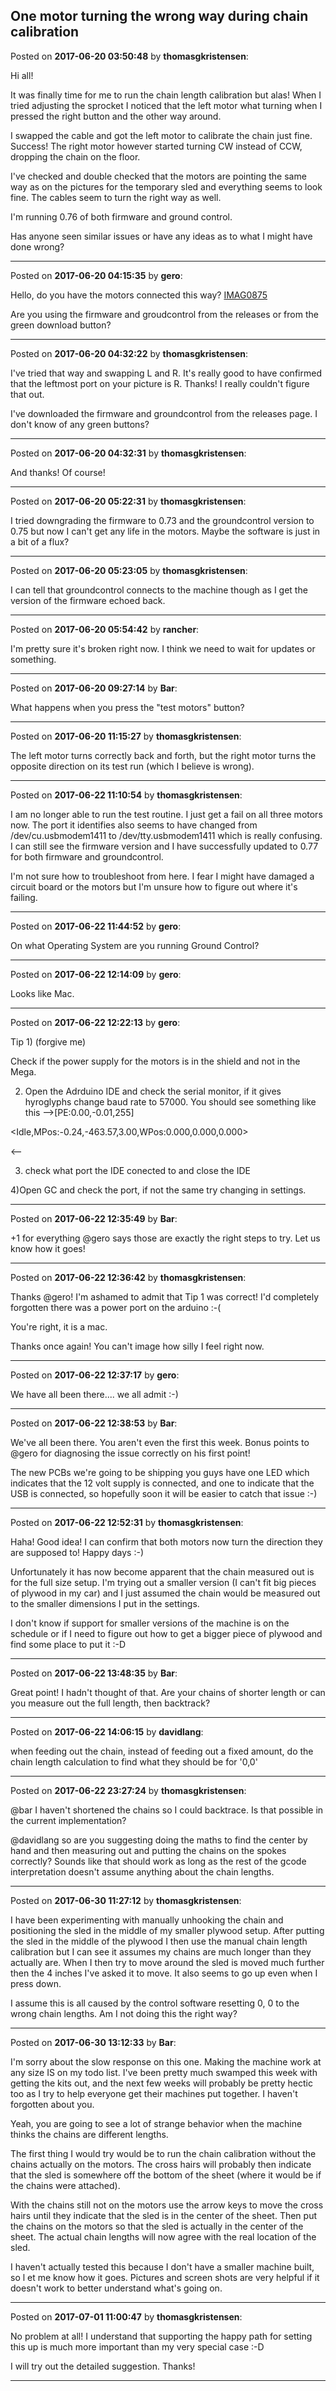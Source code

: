 ## One motor turning the wrong way during chain calibration
Posted on **2017-06-20 03:50:48** by **thomasgkristensen**:

Hi all!



It was finally time for me to run the chain length calibration but alas! When I tried adjusting the sprocket I noticed that the left motor what turning when I pressed the right button and the other way around.



I swapped the cable and got the left motor to calibrate the chain just fine. Success! The right motor however started turning CW instead of CCW, dropping the chain on the floor.



I've checked and double checked that the motors are pointing the same way as on the pictures for the temporary sled and everything seems to look fine. The cables seem to turn the right way as well.



I'm running 0.76 of both firmware and ground control.



Has anyone seen similar issues or have any ideas as to what I might have done wrong?

---

Posted on **2017-06-20 04:15:35** by **gero**:

Hello, do you have the motors connected this way?  [IMAG0875](/images/Pr/mW/PrmW_imag0875.jpg.jpg)

Are you using the firmware and groudcontrol from the releases or from the green download button?

---

Posted on **2017-06-20 04:32:22** by **thomasgkristensen**:

I've tried that way and swapping L and R. It's really good to have confirmed that the leftmost port on your picture is R. Thanks! I really couldn't figure that out.



I've downloaded the firmware and groundcontrol from the releases page. I don't know of any green buttons?

---

Posted on **2017-06-20 04:32:31** by **thomasgkristensen**:

And thanks! Of course!

---

Posted on **2017-06-20 05:22:31** by **thomasgkristensen**:

I tried downgrading the firmware to 0.73 and the groundcontrol version to 0.75 but now I can't get any life in the motors. Maybe the software is just in a bit of a flux?

---

Posted on **2017-06-20 05:23:05** by **thomasgkristensen**:

I can tell that groundcontrol connects to the machine though as I get the version of the firmware echoed back.

---

Posted on **2017-06-20 05:54:42** by **rancher**:

I'm pretty sure it's broken right now.  I think we need to wait for updates or something.

---

Posted on **2017-06-20 09:27:14** by **Bar**:

What happens when you press the "test motors" button?

---

Posted on **2017-06-20 11:15:27** by **thomasgkristensen**:

The left motor turns correctly back and forth, but the right motor turns the opposite direction on its test run (which I believe is wrong).

---

Posted on **2017-06-22 11:10:54** by **thomasgkristensen**:

I am no longer able to run the test routine. I just get a fail on all three motors now. The port it identifies also seems to have changed from /dev/cu.usbmodem1411 to /dev/tty.usbmodem1411 which is really confusing. I can still see the firmware version and I have successfully updated to 0.77 for both firmware and groundcontrol.



I'm not sure how to troubleshoot from here. I fear I might have damaged a circuit board or the motors but I'm unsure how to figure out where it's failing.

---

Posted on **2017-06-22 11:44:52** by **gero**:

On what Operating System are you running Ground Control?

---

Posted on **2017-06-22 12:14:09** by **gero**:

Looks like Mac.

---

Posted on **2017-06-22 12:22:13** by **gero**:

Tip 1) (forgive me)

Check if the power supply for the motors is in the shield and not in the Mega.

2) Open the Adrduino IDE and check the serial monitor, if it gives hyroglyphs change baud rate to 57000. You should see something like this -->[PE:0.00,-0.01,255]

<Idle,MPos:-0.24,-463.57,3.00,WPos:0.000,0.000,0.000>

<--

3) check what port the IDE conected to and close the IDE

4)Open GC and check the port, if not the same try changing in settings.

---

Posted on **2017-06-22 12:35:49** by **Bar**:

+1 for everything @gero says those are exactly the right steps to try. Let us know how it goes!

---

Posted on **2017-06-22 12:36:42** by **thomasgkristensen**:

Thanks @gero! I'm ashamed to admit that Tip 1 was correct! I'd completely forgotten there was a power port on the arduino :-(



You're right, it is a mac.



Thanks once again! You can't image how silly I feel right now.

---

Posted on **2017-06-22 12:37:17** by **gero**:

We have all been there.... we all admit :-)

---

Posted on **2017-06-22 12:38:53** by **Bar**:

We've all been there. You aren't even the first this week. Bonus points to @gero for diagnosing the issue correctly on his first point!



The new PCBs we're going to be shipping you guys have one LED which indicates that the 12 volt supply is connected, and one to indicate that the USB is connected, so hopefully soon it will be easier to catch that issue :-)

---

Posted on **2017-06-22 12:52:31** by **thomasgkristensen**:

Haha! Good idea! I can confirm that both motors now turn the direction they are supposed to! Happy days :-)



Unfortunately it has now become apparent that the chain measured out is for the full size setup. I'm trying out a smaller version (I can't fit big pieces of plywood in my car) and I just assumed the chain would be measured out to the smaller dimensions I put in the settings.



I don't know if support for smaller versions of the machine is on the schedule or if I need to figure out how to get a bigger piece of plywood and find some place to put it :-D

---

Posted on **2017-06-22 13:48:35** by **Bar**:

Great point! I hadn't thought of that. Are your chains of shorter length or can you measure out the full length, then backtrack?

---

Posted on **2017-06-22 14:06:15** by **davidlang**:

when feeding out the chain, instead of feeding out a fixed amount, do the chain length calculation to find what they should be for '0,0'

---

Posted on **2017-06-22 23:27:24** by **thomasgkristensen**:

@bar I haven't shortened the chains so I could backtrace. Is that possible in the current implementation?



@davidlang so are you suggesting doing the maths to find the center by hand and then measuring out and putting the chains on the spokes correctly? Sounds like that should work as long as the rest of the gcode interpretation doesn't assume anything about the chain lengths.

---

Posted on **2017-06-30 11:27:12** by **thomasgkristensen**:

I have been experimenting with manually unhooking the chain and positioning the sled in the middle of my smaller plywood setup. After putting the sled in the middle of the plywood I then use the manual chain length calibration but I can see it assumes my chains are much longer than they actually are. When I then try to move around the sled is moved much further then the 4 inches I've asked it to move. It also seems to go up even when I press down.



I assume this is all caused by the control software resetting 0, 0 to the wrong chain lengths. Am I not doing this the right way?

---

Posted on **2017-06-30 13:12:33** by **Bar**:

I'm sorry about the slow response on this one. Making the machine work at any size IS on my todo list. I've been pretty much swamped this week with getting the kits out, and the next few weeks will probably be pretty hectic too as I try to help everyone get their machines put together. I haven't forgotten about you.



Yeah, you are going to see a lot of strange behavior when the machine thinks the chains are different lengths.



The first thing I would try would be to run the chain calibration without the chains actually on the motors. The cross hairs will probably then indicate that the sled is somewhere off the bottom of the sheet (where it would be if the chains were attached). 



With the chains still not on the motors use the arrow keys to move the cross hairs until they indicate that the sled is in the center of the sheet. Then put the chains on the motors so that the sled is actually in the center of the sheet. The actual chain lengths will now agree with the real location of the sled.



I haven't actually tested this because I don't have a smaller machine built, so l et me know how it goes. Pictures and screen shots are very helpful if it doesn't work to better understand what's going on.

---

Posted on **2017-07-01 11:00:47** by **thomasgkristensen**:

No problem at all! I understand that supporting the happy path for setting this up is much more important than my very special case :-D



I will try out the detailed suggestion. Thanks!

---

